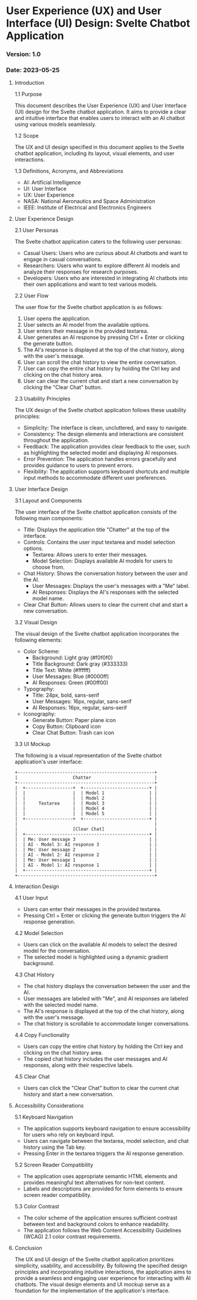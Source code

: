 # User Experience (UX) and User Interface (UI) Design: Svelte Chatbot Application

### Version: 1.0
### Date: 2023-05-25

1. Introduction

   1.1 Purpose

      This document describes the User Experience (UX) and User Interface (UI) design for the Svelte chatbot application. It aims to provide a clear and intuitive interface that enables users to interact with an AI chatbot using various models seamlessly.

   1.2 Scope

      The UX and UI design specified in this document applies to the Svelte chatbot application, including its layout, visual elements, and user interactions.

   1.3 Definitions, Acronyms, and Abbreviations

      - AI: Artificial Intelligence
      - UI: User Interface
      - UX: User Experience
      - NASA: National Aeronautics and Space Administration
      - IEEE: Institute of Electrical and Electronics Engineers

2. User Experience Design

   2.1 User Personas

      The Svelte chatbot application caters to the following user personas:

      - Casual Users: Users who are curious about AI chatbots and want to engage in casual conversations.
      - Researchers: Users who want to explore different AI models and analyze their responses for research purposes.
      - Developers: Users who are interested in integrating AI chatbots into their own applications and want to test various models.

   2.2 User Flow

      The user flow for the Svelte chatbot application is as follows:

      1. User opens the application.
      2. User selects an AI model from the available options.
      3. User enters their message in the provided textarea.
      4. User generates an AI response by pressing Ctrl + Enter or clicking the generate button.
      5. The AI's response is displayed at the top of the chat history, along with the user's message.
      6. User can scroll the chat history to view the entire conversation.
      7. User can copy the entire chat history by holding the Ctrl key and clicking on the chat history area.
      8. User can clear the current chat and start a new conversation by clicking the "Clear Chat" button.

   2.3 Usability Principles

      The UX design of the Svelte chatbot application follows these usability principles:

      - Simplicity: The interface is clean, uncluttered, and easy to navigate.
      - Consistency: The design elements and interactions are consistent throughout the application.
      - Feedback: The application provides clear feedback to the user, such as highlighting the selected model and displaying AI responses.
      - Error Prevention: The application handles errors gracefully and provides guidance to users to prevent errors.
      - Flexibility: The application supports keyboard shortcuts and multiple input methods to accommodate different user preferences.

3. User Interface Design

   3.1 Layout and Components

      The user interface of the Svelte chatbot application consists of the following main components:

      - Title: Displays the application title "Chatter" at the top of the interface.
      - Controls: Contains the user input textarea and model selection options.
        - Textarea: Allows users to enter their messages.
        - Model Selection: Displays available AI models for users to choose from.
      - Chat History: Shows the conversation history between the user and the AI.
        - User Messages: Displays the user's messages with a "Me" label.
        - AI Responses: Displays the AI's responses with the selected model name.
      - Clear Chat Button: Allows users to clear the current chat and start a new conversation.

   3.2 Visual Design

      The visual design of the Svelte chatbot application incorporates the following elements:

      - Color Scheme:
        - Background: Light gray (#f0f0f0)
        - Title Background: Dark gray (#333333)
        - Title Text: White (#ffffff)
        - User Messages: Blue (#0000ff)
        - AI Responses: Green (#00ff00)
      - Typography:
        - Title: 24px, bold, sans-serif
        - User Messages: 16px, regular, sans-serif
        - AI Responses: 16px, regular, sans-serif
      - Iconography:
        - Generate Button: Paper plane icon
        - Copy Button: Clipboard icon
        - Clear Chat Button: Trash can icon

   3.3 UI Mockup

      The following is a visual representation of the Svelte chatbot application's user interface:

      ```
      +----------------------------------------------------+
      |                     Chatter                        |
      +----------------------------------------------------+
      |  +------------------+  +-------------------------+ |
      |  |                  |  | Model 1                 | |
      |  |                  |  | Model 2                 | |
      |  |     Textarea     |  | Model 3                 | |
      |  |                  |  | Model 4                 | |
      |  |                  |  | Model 5                 | |
      |  +------------------+  +-------------------------+ |
      |                                                    |
      |                     [Clear Chat]                   |
      |  +-----------------------------------------------+ |
      |  | Me: User message 3                            | |
      |  | AI - Model 3: AI response 3                   | |
      |  | Me: User message 2                            | |
      |  | AI - Model 2: AI response 2                   | |
      |  | Me: User message 1                            | |
      |  | AI - Model 1: AI response 1                   | |
      |  +-----------------------------------------------+ |
      +----------------------------------------------------+
      ```

4. Interaction Design

   4.1 User Input

      - Users can enter their messages in the provided textarea.
      - Pressing Ctrl + Enter or clicking the generate button triggers the AI response generation.

   4.2 Model Selection

      - Users can click on the available AI models to select the desired model for the conversation.
      - The selected model is highlighted using a dynamic gradient background.

   4.3 Chat History

      - The chat history displays the conversation between the user and the AI.
      - User messages are labeled with "Me", and AI responses are labeled with the selected model name.
      - The AI's response is displayed at the top of the chat history, along with the user's message.
      - The chat history is scrollable to accommodate longer conversations.

   4.4 Copy Functionality

      - Users can copy the entire chat history by holding the Ctrl key and clicking on the chat history area.
      - The copied chat history includes the user messages and AI responses, along with their respective labels.

   4.5 Clear Chat

      - Users can click the "Clear Chat" button to clear the current chat history and start a new conversation.

5. Accessibility Considerations

   5.1 Keyboard Navigation

      - The application supports keyboard navigation to ensure accessibility for users who rely on keyboard input.
      - Users can navigate between the textarea, model selection, and chat history using the Tab key.
      - Pressing Enter in the textarea triggers the AI response generation.

   5.2 Screen Reader Compatibility

      - The application uses appropriate semantic HTML elements and provides meaningful text alternatives for non-text content.
      - Labels and descriptions are provided for form elements to ensure screen reader compatibility.

   5.3 Color Contrast

      - The color scheme of the application ensures sufficient contrast between text and background colors to enhance readability.
      - The application follows the Web Content Accessibility Guidelines (WCAG) 2.1 color contrast requirements.

6. Conclusion

   The UX and UI design of the Svelte chatbot application prioritizes simplicity, usability, and accessibility. By following the specified design principles and incorporating intuitive interactions, the application aims to provide a seamless and engaging user experience for interacting with AI chatbots. The visual design elements and UI mockup serve as a foundation for the implementation of the application's interface.